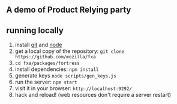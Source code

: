 ## A demo of Product Relying party

## running locally

1. install [git] and [node]
1. get a local copy of the repository: `git clone https://github.com/mozilla/fxa`
1. `cd fxa/packages/fortress`
1. install dependencies: `npm install`
1. generate keys `node scripts/gen_keys.js`
1. run the server: `npm start`
1. visit it in your browser: `http://localhost:9292/`
1. hack and reload! (web resources don't require a server restart)

[git]: http://git-scm.org
[node]: http://nodejs.org
